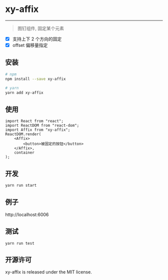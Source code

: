 # xy-affix

---

> 图钉组件, 固定某个元素

-   [x] 支持上下 2 个方向的固定
-   [x] offset 偏移量指定

## 安装

```sh
# npm
npm install --save xy-affix

# yarn
yarn add xy-affix
```

## 使用

```tsx
import React from "react";
import ReactDOM from "react-dom";
import Affix from "xy-affix";
ReactDOM.render(
    <Affix>
        <button>被固定的按钮</button>
    </Affix>,
    container
);
```

## 开发

```sh
yarn run start
```

## 例子

http://localhost:6006

## 测试

```
yarn run test
```

## 开源许可

xy-affix is released under the MIT license.
